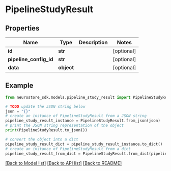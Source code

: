# PipelineStudyResult


## Properties

Name | Type | Description | Notes
------------ | ------------- | ------------- | -------------
**id** | **str** |  | [optional] 
**pipeline_config_id** | **str** |  | [optional] 
**data** | **object** |  | [optional] 

## Example

```python
from neurostore_sdk.models.pipeline_study_result import PipelineStudyResult

# TODO update the JSON string below
json = "{}"
# create an instance of PipelineStudyResult from a JSON string
pipeline_study_result_instance = PipelineStudyResult.from_json(json)
# print the JSON string representation of the object
print(PipelineStudyResult.to_json())

# convert the object into a dict
pipeline_study_result_dict = pipeline_study_result_instance.to_dict()
# create an instance of PipelineStudyResult from a dict
pipeline_study_result_from_dict = PipelineStudyResult.from_dict(pipeline_study_result_dict)
```
[[Back to Model list]](../README.md#documentation-for-models) [[Back to API list]](../README.md#documentation-for-api-endpoints) [[Back to README]](../README.md)


